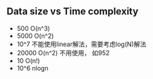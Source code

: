 
## Data size vs  Time complexity
- 500  O(n^3)
- 5000 O(n^2)
- 10^7 不能使用linear解法，需要考虑log(N)解法
- 20000 O(n^2) 不用使用， 如952
- 10   O(n!)
- 10^6  nlogn